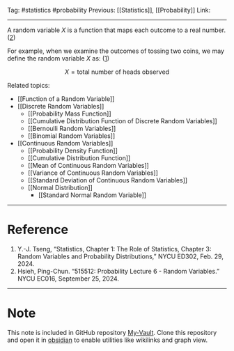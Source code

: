 Tag: #statistics #probability 
Previous: [[Statistics]], [[Probability]]
Link: 

---

A random variable $X$ is a function that maps each outcome to a real number. (<u>2</u>)

For example, when we examine the outcomes of tossing two coins, we may define the random variable $X$ as: (<u>1</u>)

$$X = \text{total number of heads observed}$$

Related topics:

- [[Function of a Random Variable]]
- [[Discrete Random Variables]]
	- [[Probability Mass Function]]
	- [[Cumulative Distribution Function of Discrete Random Variables]]
	- [[Bernoulli Random Variables]]
	- [[Binomial Random Variables]]
- [[Continuous Random Variables]]
	- [[Probability Density Function]]
	- [[Cumulative Distribution Function]]
	- [[Mean of Continuous Random Variables]]
	- [[Variance of Continuous Random Variables]]
	- [[Standard Deviation of Continuous Random Variables]]
	- [[Normal Distribution]]
		- [[Standard Normal Random Variable]]

---

# Reference

1. Y.-J. Tseng, “Statistics, Chapter 1: The Role of Statistics, Chapter 3: Random Variables and Probability Distributions,” NYCU ED302, Feb. 29, 2024.
2. Hsieh, Ping-Chun. “515512: Probability Lecture 6 - Random Variables.” NYCU EC016, September 25, 2024.

---

# Note

This note is included in GitHub repository [My-Vault](https://github.com/LittleD3092/My-Vault.git). Clone this repository and open it in [obsidian](https://obsidian.md/) to enable utilities like wikilinks and graph view.